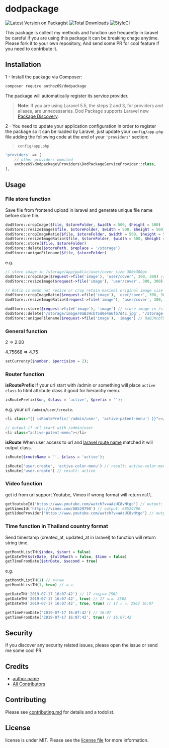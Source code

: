 # dodpackage

[![Latest Version on Packagist][ico-version]][link-packagist]
[![Total Downloads][ico-downloads]][link-downloads]
[![StyleCI][ico-styleci]][link-styleci]

This package is collect my methods and function use frequently in laravel be careful if you are using this package it can be breaking chage anytime. Please fork it to your own repository, And send some PR for cool feature if you need to contribute it.

## Installation

1 - Install the package via Composer:

```bash
composer require anthoz69/dodpackage
```

The package will automatically register its service provider.

> **Note**: If you are using Laravel 5.5, the steps 2 and 3, for providers and aliases, are unnecessaries. Dod Package supports Laravel new [Package Discovery](https://laravel.com/docs/5.5/packages#package-discovery).

2 - You need to update your application configuration in order to register the package so it can be loaded by Laravel, just update your `config/app.php` file adding the following code at the end of your `'providers'` section:

> `config/app.php`

```php
'providers' => [
    // other providers ommited
    anthoz69\dodpackage\Providers\DodPackageServiceProvider::class,
],
```

## Usage

### File store function

Save file from frontend upload in laravel and generate unique file name before store file.

```php
dodStore::cropImage($file, $storeFolder, $width = 500, $height = 500)
dodStore::resizeImage($file, $storeFolder, $width = 500, $height = 500)
dodStore::cropImageRatio($file, $storeFolder, $width = 500, $height = 500)
dodStore::resizeImageRatio($file, $storeFolder, $width = 500, $height = 500)
dodStore::store($file, $storeFolder)
dodStore::delete($storePath, $replace = '/storage')
dodStore::uniqueFilename($file, $storeFolder)
```

e.g.
```php
// store image in /storage/app/public/user/cover size 300x300px
dodStore::cropImage($request->file('image'), 'user/cover', 300, 300) // crop image from center
dodStore::resizeImage($request->file('image'), 'user/cover', 300, 300) // force resize image

// Ratio is mean not resize or crop retain maximal original image size
dodStore::cropImageRatio($request->file('image'), 'user/cover', 300, 300) // crop image from center
dodStore::resizeImageRatio($request->file('image'), 'user/cover', 300, 300)

dodStore::store($request->file('image'), 'image') // store image in /storage/app/public/image
dodStore::delete('/storage/image/0aBJHcbT5d0e4a6fb7d4c.jpg', '/storage') // delete file
dodStore::uniqueFilename($request->file('image'), 'image') // 0aBJHcbT5d0e4a6fb7d4c with file extention like 0aBJHcbT5d0e4a6fb7d4c.jpg

```

### General function
2 => 2.00

4.75668 => 4.75

```php
setCurrency($number, $percision = 2);
```

### Router function

**isRoutePrefix** If your url start with /admin or something will place `active class` to html attribute class it good for hierarchy menu.

```php
isRoutePrefix($on, $class = 'active', $prefix = '');
```

e.g. your url `/admin/user/create`.

```php
<li class="{{ isRoutePrefix('/admin/user', 'active-patent-menu') }}"></li>

// output if url start with /admin/user
<li class="active-patent-menu"></li>
```

**isRoute** When user access to url and [laravel route name](https://laravel.com/docs/5.8/routing#named-routes) matched it will output class.

```php
isRoute($routeName = '', $class = 'active');

isRoute('user.create', 'active-color-menu') // result: active-color-menu
isRoute('user.create') // result: active
```

### Video function

get id from url support Youtube, Vimeo if wrong format will return `null`.

```php
getYoutubeId('https://www.youtube.com/watch?v=aAzUC8vNtgo') // output: aAzUC8vNtgo
getVimeoId('https://vimeo.com/68529790') // output: 68529790
getVideoProvider('https://www.youtube.com/watch?v=aAzUC8vNtgo') // output: youtube
```

### Time function in Thailand country format

Send timestamp (created_at, updated_at in laravel) to function will return string time.

```php
getMonthListTH($index, $short = false)
getDateTH($strDate, $fullMonth = false, $time = false)
getTimeFromDate($strDate, $second = true)
```

e.g.

```php
getMonthListTH(1) // มกราคม
getMonthListTH(1, true) // ม.ค.

getDateTH('2019-07-17 16:07:42') // 17 กรกฏาคม 2562
getDateTH('2019-07-17 16:07:42', true) // 17 ก.ค. 2562
getDateTH('2019-07-17 16:07:42', true, true) // 17 ก.ค. 2562 16:07

getTimeFromDate('2019-07-17 16:07:42') // 16:07
getTimeFromDate('2019-07-17 16:07:42', true) // 16:07:42
```

## Security

If you discover any security related issues, please open the issue or send me some cool PR.

## Credits

- [author name][link-author]
- [All Contributors][link-contributors]

## Contributing

Please see [contributing.md](contributing.md) for details and a todolist.

## License

license is under MIT. Please see the [license file](license.md) for more information.

[ico-version]: https://img.shields.io/packagist/v/anthoz69/dodpackage.svg?style=flat-square
[ico-downloads]: https://img.shields.io/packagist/dt/anthoz69/dodpackage.svg?style=flat-square
[ico-styleci]: https://styleci.io/repos/170982626/shield

[link-packagist]: https://packagist.org/packages/anthoz69/dodpackage
[link-downloads]: https://packagist.org/packages/anthoz69/dodpackage
[link-styleci]: https://styleci.io/repos/170982626
[link-author]: https://github.com/anthoz69
[link-contributors]: ../../contributors
